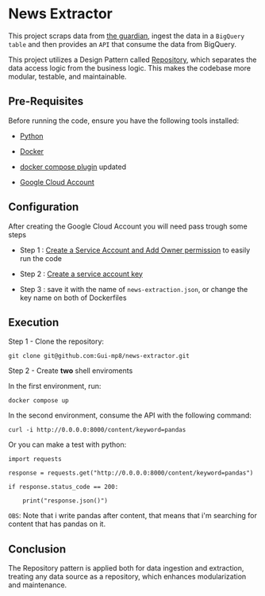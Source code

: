 # News Extractor

This project scraps data from [the guardian](https://www.theguardian.com/au), ingest the data in a `BigQuery table` and then provides an `API` that consume the data from BigQuery.

This project utilizes a Design Pattern called [Repository](https://python.plainenglish.io/design-patterns-in-python-repository-pattern-1c2e5070a01c), which separates the data access logic from the business logic. This makes the codebase more modular, testable, and maintainable.

## Pre-Requisites
Before running the code, ensure you have the following tools installed:

- [Python](https://www.python.org/downloads/)

- [Docker](https://docs.docker.com/engine/install/ubuntu/)

- [docker compose plugin](https://docs.docker.com/compose/install/linux/#install-using-the-repository) updated

- [Google Cloud Account](https://cloud.google.com/free?hl=en)

## Configuration

After creating the Google Cloud Account you will need pass trough some steps

- Step 1 : [Create a Service Account and Add Owner permission](https://www.youtube.com/watch?v=aD9vU1a7WXo) to easily run the code

- Step 2 : [Create a service account key](https://youtu.be/dj9fxiuz4WM?t=66)

- Step 3 : save it with the name of `news-extraction.json`, or change the key name on both of Dockerfiles

## Execution

Step 1 -  Clone the repository:
```
git clone git@github.com:Gui-mp8/news-extractor.git
```

Step 2 - Create **two** shell enviroments


In the first environment, run:

```
docker compose up
```
In the second environment, consume the API with the following command:

```
curl -i http://0.0.0.0:8000/content/keyword=pandas
```

Or you can make a test with python:
```
import requests

response = requests.get("http://0.0.0.0:8000/content/keyword=pandas")

if response.status_code == 200:

    print("response.json()")

```


`OBS`: Note that i write pandas after content, that means that i'm searching for content that has pandas on it.

## Conclusion

The Repository pattern is applied both for data ingestion and extraction, treating any data source as a repository, which enhances modularization and maintenance.
